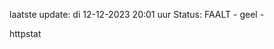 laatste update: 
di 12-12-2023 20:01   uur 
Status: FAALT - geel - 
<div class="service Y">httpstat</div>